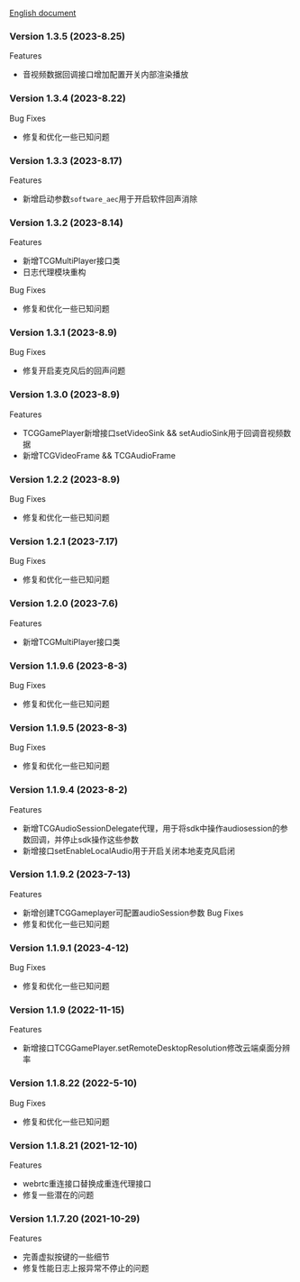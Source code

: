 [English document](Release_Notes_EN-US.md)
### Version 1.3.5 (2023-8.25)
Features
- 音视频数据回调接口增加配置开关内部渲染播放
### Version 1.3.4 (2023-8.22)
Bug Fixes
- 修复和优化一些已知问题
### Version 1.3.3 (2023-8.17)
Features
- 新增启动参数`software_aec`用于开启软件回声消除
### Version 1.3.2 (2023-8.14)
Features
- 新增TCGMultiPlayer接口类
- 日志代理模块重构

Bug Fixes
- 修复和优化一些已知问题
### Version 1.3.1 (2023-8.9)
Bug Fixes
- 修复开启麦克风后的回声问题

### Version 1.3.0 (2023-8.9)
Features
- TCGGamePlayer新增接口setVideoSink && setAudioSink用于回调音视频数据
- 新增TCGVideoFrame && TCGAudioFrame

### Version 1.2.2 (2023-8.9)
Bug Fixes
- 修复和优化一些已知问题
### Version 1.2.1 (2023-7.17)
Bug Fixes
- 修复和优化一些已知问题
### Version 1.2.0 (2023-7.6)
Features
- 新增TCGMultiPlayer接口类

### Version 1.1.9.6 (2023-8-3)
Bug Fixes
- 修复和优化一些已知问题

### Version 1.1.9.5 (2023-8-3)
Bug Fixes
- 修复和优化一些已知问题
### Version 1.1.9.4 (2023-8-2)
Features
- 新增TCGAudioSessionDelegate代理，用于将sdk中操作audiosession的参数回调，并停止sdk操作这些参数
- 新增接口setEnableLocalAudio用于开启关闭本地麦克风启闭
### Version 1.1.9.2 (2023-7-13)
Features
- 新增创建TCGGameplayer可配置audioSession参数
Bug Fixes
- 修复和优化一些已知问题
### Version 1.1.9.1 (2023-4-12)
Bug Fixes
- 修复和优化一些已知问题

### Version 1.1.9 (2022-11-15)
Features
- 新增接口TCGGamePlayer.setRemoteDesktopResolution修改云端桌面分辨率

### Version 1.1.8.22 (2022-5-10)
Bug Fixes
- 修复和优化一些已知问题

### Version 1.1.8.21 (2021-12-10)
Features
- webrtc重连接口替换成重连代理接口
- 修复一些潜在的问题

### Version 1.1.7.20 (2021-10-29)
Features
- 完善虚拟按键的一些细节
- 修复性能日志上报异常不停止的问题

